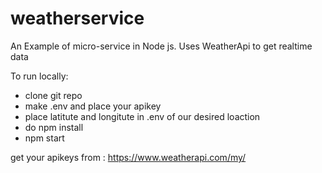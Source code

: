 # weatherservice
An Example of micro-service  in Node js. Uses WeatherApi to get realtime data  

To run locally:    
- clone git repo  
- make .env and place your apikey  
- place latitute and longitute in .env of our desired loaction  
- do npm install   
- npm start  

get your apikeys from : https://www.weatherapi.com/my/  
